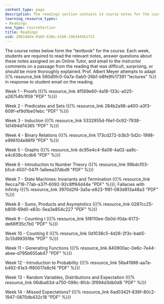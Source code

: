 ```yaml
---
content_type: page
description: The readings section contains 14 course notes for the course.
learning_resource_types:
- Readings
ocw_type: CourseSection
title: Readings
uid: 2061ddda-0165-630a-41b6-196344561f21
---
```


The course notes below form the "textbook" for the course. Each week, students are required to read the relevant notes, answer questions about these notes assigned on an Online Tutor, and email to the instructor comments on a passage from the reading that was difficult, surprising, or should be more thoroughly explained. Prof. Albert Meyer attempts to adapt {{% resource_link 560d0fc0-0a7a-0ab0-26b1-b8fe9fc17391 "lectures" %}} in response to student email on the reading.

Week 1 - Proofs ({{% resource_link 4f569e60-4a18-133c-a025-a28754fc1f09 "PDF" %}})

Week 2 - Predicates and Sets ({{% resource_link 284b2a98-a400-a3f3-608f-ef9d1be01ebc "PDF" %}})

Week 3 - Induction ({{% resource_link 5332955d-f6e1-0c92-7938-1d1494d74365 "PDF" %}})

Week 4 - Binary Relations ({{% resource_link 173cd272-b3b3-5d2c-1998-e996104e86f9 "PDF" %}})

Week 5 - Graphs ({{% resource_link dc95e4c4-9a08-4a02-aa9c-e4c838c4cdb6 "PDF" %}})

Week 6 - Introduction to Number Theory ({{% resource_link 99bdcf03-b1cd-4507-047f-1a6eea37dbd9 "PDF" %}})

Week 7 - State Machines: Invariants and Termination ({{% resource_link 9ecca718-77ab-a37f-6092-92c8ff94d44e "PDF" %}}); Fallacies with Infinity ({{% resource_link 3970d2f4-3a5a-e823-1f81-083d813a48a3 "PDF" %}})

Week 8 - Sums, Products and Asymptotics ({{% resource_link 0287cc25-b809-69d0-e83c-5ea3e854c227 "PDF" %}})

Week 9 - Counting I ({{% resource_link 5f8110ee-5b0d-f0da-6173-de66ff35c7b0 "PDF" %}})

Week 10 - Counting II ({{% resource_link 0d1038c5-4d26-2f3c-bab5-3c13d9935f8e "PDF" %}})

Week 11 - Generating Functions ({{% resource_link 840900ac-0e6c-7e44-abee-d795b655ab47 "PDF" %}})

Week 12 - Introduction to Probability ({{% resource_link 56a41986-aa7a-b492-61e3-ff80017e8cf4 "PDF" %}})

Week 13 - Random Variables, Distributions and Expectation ({{% resource_link 06dba63d-a750-099c-8fcb-3f994d3db0d8 "PDF" %}})

Week 14 - Missed Expectations? ({{% resource_link 6ad0342f-836f-80c2-1947-0870db432c18 "PDF" %}})